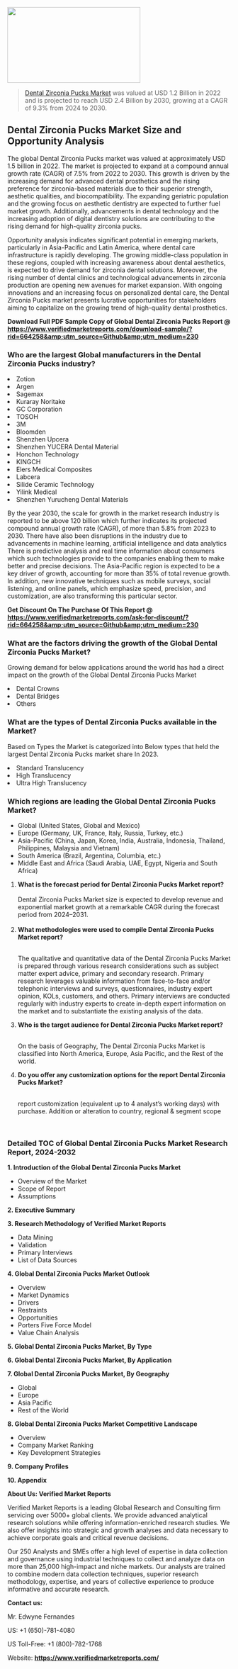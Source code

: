 <img src="https://ffe5etoiles.com/wp-content/uploads/2024/12/MST1-300x171.png" alt="" width="300" height="171" class="alignnone size-medium wp-image-20088" /><blockquote><p><p><a href="https://www.verifiedmarketreports.com/download-sample/?rid=664258&utm_source=Github&utm_medium=230" target="_blank">Dental Zirconia Pucks Market</a> was valued at USD 1.2 Billion in 2022 and is projected to reach USD 2.4 Billion by 2030, growing at a CAGR of 9.3% from 2024 to 2030.</p></blockquote><p><h2>Dental Zirconia Pucks Market Size and Opportunity Analysis</h2><p>The global Dental Zirconia Pucks market was valued at approximately USD 1.5 billion in 2022. The market is projected to expand at a compound annual growth rate (CAGR) of 7.5% from 2022 to 2030. This growth is driven by the increasing demand for advanced dental prosthetics and the rising preference for zirconia-based materials due to their superior strength, aesthetic qualities, and biocompatibility. The expanding geriatric population and the growing focus on aesthetic dentistry are expected to further fuel market growth. Additionally, advancements in dental technology and the increasing adoption of digital dentistry solutions are contributing to the rising demand for high-quality zirconia pucks.</p><p>Opportunity analysis indicates significant potential in emerging markets, particularly in Asia-Pacific and Latin America, where dental care infrastructure is rapidly developing. The growing middle-class population in these regions, coupled with increasing awareness about dental aesthetics, is expected to drive demand for zirconia dental solutions. Moreover, the rising number of dental clinics and technological advancements in zirconia production are opening new avenues for market expansion. With ongoing innovations and an increasing focus on personalized dental care, the Dental Zirconia Pucks market presents lucrative opportunities for stakeholders aiming to capitalize on the growing trend of high-quality dental prosthetics.</p></p><p class=""><strong>Download Full PDF Sample Copy of Global Dental Zirconia Pucks Report @ <a href="https://www.verifiedmarketreports.com/download-sample/?rid=664258&amp;utm_source=Github&amp;utm_medium=230" target="_blank">https://www.verifiedmarketreports.com/download-sample/?rid=664258&amp;utm_source=Github&amp;utm_medium=230</a></strong></p><h3 id="" class="">Who are the largest Global manufacturers in the Dental Zirconia Pucks industry?</h3><p><li>Zotion</li><li> Argen</li><li> Sagemax</li><li> Kuraray Noritake</li><li> GC Corporation</li><li> TOSOH</li><li> 3M</li><li> Bloomden</li><li> Shenzhen Upcera</li><li> Shenzhen YUCERA Dental Material</li><li> Honchon Technology</li><li> KINGCH</li><li> Elers Medical Composites</li><li> Labcera</li><li> Silide Ceramic Technology</li><li> Yilink Medical</li><li> Shenzhen Yurucheng Dental Materials</li></p><div class=""><div class="" dir="" data-message-author-role="" data-message-id="" data-message-model-slug=""><div class=""><div class=""><div class=""><div class="" dir="" data-message-author-role="" data-message-id="" data-message-model-slug=""><div class=""><div class=""><p>By the year 2030, the scale for growth in the market research industry is reported to be above 120 billion which further indicates its projected compound annual growth rate (CAGR), of more than 5.8% from 2023 to 2030. There have also been disruptions in the industry due to advancements in machine learning, artificial intelligence and data analytics There is predictive analysis and real time information about consumers which such technologies provide to the companies enabling them to make better and precise decisions. The Asia-Pacific region is expected to be a key driver of growth, accounting for more than 35% of total revenue growth. In addition, new innovative techniques such as mobile surveys, social listening, and online panels, which emphasize speed, precision, and customization, are also transforming this particular sector.</p><p><strong>Get Discount On The Purchase Of This Report @&nbsp; <a href="https://www.verifiedmarketreports.com/ask-for-discount/?rid=664258&amp;utm_source=Github&amp;utm_medium=230" target="_blank">https://www.verifiedmarketreports.com/ask-for-discount/?rid=664258&amp;utm_source=Github&amp;utm_medium=230</a></strong></p></div></div></div></div></div></div></div></div><h3 id="" class="">What are the factors driving the growth of the Global Dental Zirconia Pucks Market?</h3><p id="" class="">Growing demand for below applications around the world has had a direct impact on the growth of the Global Dental Zirconia Pucks Market</p><p id="" class=""><li>Dental Crowns</li><li> Dental Bridges</li><li> Others</li></p><h3 id="" class="">What are the types of Dental Zirconia Pucks available in the Market?</h3><p id="" class="">Based on Types the Market is categorized into Below types that held the largest Dental Zirconia Pucks market share In 2023.</p><p id="" class=""><li>Standard Translucency</li><li> High Translucency</li><li> Ultra High Translucency</li></p><h3 id="" class="">Which regions are leading the Global Dental Zirconia Pucks Market?</h3><ul><li>Global (United States, Global and Mexico)</li><li>Europe (Germany, UK, France, Italy, Russia, Turkey, etc.)</li><li>Asia-Pacific (China, Japan, Korea, India, Australia, Indonesia, Thailand, Philippines, Malaysia and Vietnam)</li><li>South America (Brazil, Argentina, Columbia, etc.)</li><li>Middle East and Africa (Saudi Arabia, UAE, Egypt, Nigeria and South Africa)</li></ul><p><ol><li><strong>What is the forecast period for Dental Zirconia Pucks Market report?<br /></strong><br /><span data-sheets-root="1" data-sheets-value="{&quot;1&quot;:2,&quot;2&quot;:&quot;XXXX size is expected to develop revenue and exponential market growth at a remarkable CAGR during the forecast period from 2024&ndash;2030.&quot;}" data-sheets-userformat="{&quot;2&quot;:12674,&quot;4&quot;:{&quot;1&quot;:2,&quot;2&quot;:16776960},&quot;10&quot;:2,&quot;11&quot;:0,&quot;15&quot;:&quot;Arial&quot;,&quot;16&quot;:12}">Dental Zirconia Pucks Market size is expected to develop revenue and exponential market growth at a remarkable CAGR during the forecast period from 2024&ndash;2031.</span><br /><br /></li><li><strong>What methodologies were used to compile Dental Zirconia Pucks Market report?<br /><br /></strong><p>The qualitative and quantitative data of the&nbsp;Dental Zirconia Pucks Market is prepared through various research considerations such as subject matter expert advice, primary and secondary research. Primary research leverages valuable information from face-to-face and/or telephonic interviews and surveys, questionnaires, industry expert opinion, KOLs, customers, and others. Primary interviews are conducted regularly with industry experts to create in-depth expert information on the market and to substantiate the existing analysis of the data.&nbsp;</p></li><li><strong>Who is the target audience for Dental Zirconia Pucks Market report?<br /><br /></strong><p>On the basis of Geography, The&nbsp;Dental Zirconia Pucks Market is classified into North America, Europe, Asia Pacific, and the Rest of the world.</p></li><li><strong>Do you offer any customization options for the report Dental Zirconia Pucks Market?<br /><br /></strong><p>report customization (equivalent up to 4 analyst&rsquo;s working days) with purchase. Addition or alteration to country, regional &amp; segment scope</p><p>&nbsp;</p></li></ol></p><h3 id="" class="">Detailed TOC of Global Dental Zirconia Pucks Market Research Report, 2024-2032</h3><p id="" class=""><strong>1. Introduction of the Global Dental Zirconia Pucks Market</strong></p><ul><li>Overview of the Market</li><li>Scope of Report</li><li>Assumptions</li></ul><p id="" class=""><strong>2. Executive Summary</strong></p><p id="" class=""><strong>3. Research Methodology of&nbsp;Verified Market Reports</strong></p><ul><li>Data Mining</li><li>Validation</li><li>Primary Interviews</li><li>List of Data Sources</li></ul><p id="" class=""><strong>4. Global Dental Zirconia Pucks Market Outlook</strong></p><ul><li>Overview</li><li>Market Dynamics</li><li>Drivers</li><li>Restraints</li><li>Opportunities</li><li>Porters Five Force Model</li><li>Value Chain Analysis</li></ul><p id="" class=""><strong>5. Global Dental Zirconia Pucks Market, By&nbsp;Type</strong></p><p id="" class=""><strong>6. Global Dental Zirconia Pucks Market, By Application</strong></p><p id="" class=""><strong>7. Global Dental Zirconia Pucks Market, By Geography</strong></p><ul><li>Global</li><li>Europe</li><li>Asia Pacific</li><li>Rest of the World</li></ul><p id="" class=""><strong>8. Global Dental Zirconia Pucks Market Competitive Landscape</strong></p><ul><li>Overview</li><li>Company Market Ranking</li><li>Key Development Strategies</li></ul><p id="" class=""><strong>9. Company Profiles</strong></p><p id="" class=""><strong>10. Appendix</strong></p><p id="" class=""><strong>About Us: Verified Market Reports</strong></p><p id="" class="">Verified Market Reports is a leading Global Research and Consulting firm servicing over 5000+ global clients. We provide advanced analytical research solutions while offering information-enriched research studies. We also offer insights into strategic and growth analyses and data necessary to achieve corporate goals and critical revenue decisions.</p><p id="" class="">Our 250 Analysts and SMEs offer a high level of expertise in data collection and governance using industrial techniques to collect and analyze data on more than 25,000 high-impact and niche markets. Our analysts are trained to combine modern data collection techniques, superior research methodology, expertise, and years of collective experience to produce informative and accurate research.</p><p id="" class=""><strong>Contact us:</strong></p><p id="" class="">Mr. Edwyne Fernandes</p><p id="" class="">US: +1 (650)-781-4080</p><p id="" class="">US Toll-Free: +1 (800)-782-1768</p><p id="" class="">Website: <a target="" data-test-app-aware-link=""><strong>https://www.verifiedmarketreports.com/</strong></a></p>
